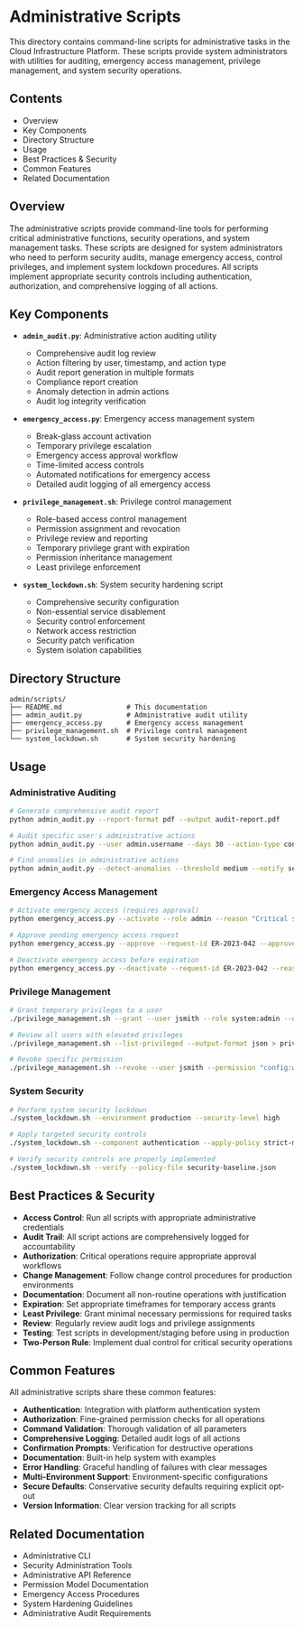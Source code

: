 # Administrative Scripts

This directory contains command-line scripts for administrative tasks in the Cloud Infrastructure Platform. These scripts provide system administrators with utilities for auditing, emergency access management, privilege management, and system security operations.

## Contents

- Overview
- Key Components
- Directory Structure
- Usage
- Best Practices & Security
- Common Features
- Related Documentation

## Overview

The administrative scripts provide command-line tools for performing critical administrative functions, security operations, and system management tasks. These scripts are designed for system administrators who need to perform security audits, manage emergency access, control privileges, and implement system lockdown procedures. All scripts implement appropriate security controls including authentication, authorization, and comprehensive logging of all actions.

## Key Components

- **`admin_audit.py`**: Administrative action auditing utility
  - Comprehensive audit log review
  - Action filtering by user, timestamp, and action type
  - Audit report generation in multiple formats
  - Compliance report creation
  - Anomaly detection in admin actions
  - Audit log integrity verification

- **`emergency_access.py`**: Emergency access management system
  - Break-glass account activation
  - Temporary privilege escalation
  - Emergency access approval workflow
  - Time-limited access controls
  - Automated notifications for emergency access
  - Detailed audit logging of all emergency access

- **`privilege_management.sh`**: Privilege control management
  - Role-based access control management
  - Permission assignment and revocation
  - Privilege review and reporting
  - Temporary privilege grant with expiration
  - Permission inheritance management
  - Least privilege enforcement

- **`system_lockdown.sh`**: System security hardening script
  - Comprehensive security configuration
  - Non-essential service disablement
  - Security control enforcement
  - Network access restriction
  - Security patch verification
  - System isolation capabilities

## Directory Structure

```plaintext
admin/scripts/
├── README.md                # This documentation
├── admin_audit.py           # Administrative audit utility
├── emergency_access.py      # Emergency access management
├── privilege_management.sh  # Privilege control management
└── system_lockdown.sh       # System security hardening
```

## Usage

### Administrative Auditing

```bash
# Generate comprehensive audit report
python admin_audit.py --report-format pdf --output audit-report.pdf

# Audit specific user's administrative actions
python admin_audit.py --user admin.username --days 30 --action-type configuration_change

# Find anomalies in administrative actions
python admin_audit.py --detect-anomalies --threshold medium --notify security@example.com
```

### Emergency Access Management

```bash
# Activate emergency access (requires approval)
python emergency_access.py --activate --role admin --reason "Critical system failure" --duration 4h

# Approve pending emergency access request
python emergency_access.py --approve --request-id ER-2023-042 --approver security.admin

# Deactivate emergency access before expiration
python emergency_access.py --deactivate --request-id ER-2023-042 --reason "Issue resolved"
```

### Privilege Management

```bash
# Grant temporary privileges to a user
./privilege_management.sh --grant --user jsmith --role system:admin --duration 2h --reason "Deployment support"

# Review all users with elevated privileges
./privilege_management.sh --list-privileged --output-format json > privileged_users.json

# Revoke specific permission
./privilege_management.sh --revoke --user jsmith --permission "config:write" --reason "No longer required"
```

### System Security

```bash
# Perform system security lockdown
./system_lockdown.sh --environment production --security-level high

# Apply targeted security controls
./system_lockdown.sh --component authentication --apply-policy strict-mfa

# Verify security controls are properly implemented
./system_lockdown.sh --verify --policy-file security-baseline.json
```

## Best Practices & Security

- **Access Control**: Run all scripts with appropriate administrative credentials
- **Audit Trail**: All script actions are comprehensively logged for accountability
- **Authorization**: Critical operations require appropriate approval workflows
- **Change Management**: Follow change control procedures for production environments
- **Documentation**: Document all non-routine operations with justification
- **Expiration**: Set appropriate timeframes for temporary access grants
- **Least Privilege**: Grant minimal necessary permissions for required tasks
- **Review**: Regularly review audit logs and privilege assignments
- **Testing**: Test scripts in development/staging before using in production
- **Two-Person Rule**: Implement dual control for critical security operations

## Common Features

All administrative scripts share these common features:

- **Authentication**: Integration with platform authentication system
- **Authorization**: Fine-grained permission checks for all operations
- **Command Validation**: Thorough validation of all parameters
- **Comprehensive Logging**: Detailed audit logs of all actions
- **Confirmation Prompts**: Verification for destructive operations
- **Documentation**: Built-in help system with examples
- **Error Handling**: Graceful handling of failures with clear messages
- **Multi-Environment Support**: Environment-specific configurations
- **Secure Defaults**: Conservative security defaults requiring explicit opt-out
- **Version Information**: Clear version tracking for all scripts

## Related Documentation

- Administrative CLI
- Security Administration Tools
- Administrative API Reference
- Permission Model Documentation
- Emergency Access Procedures
- System Hardening Guidelines
- Administrative Audit Requirements
